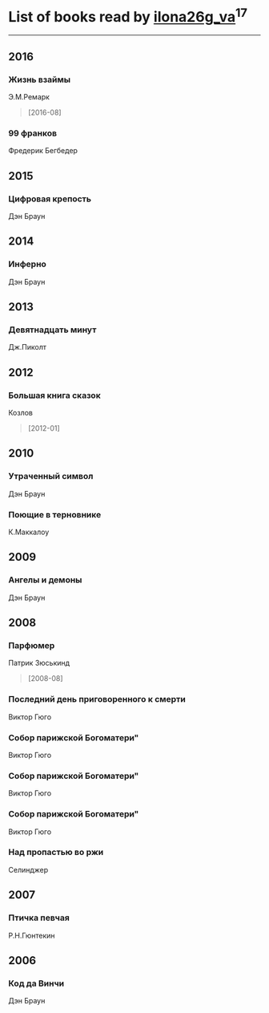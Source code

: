 # List of books read by [ilona26g_va](http://vk.com/id395967588)<sup>17</sup>
---

## 2016

### Жизнь взаймы
Э.М.Ремарк
> [2016-08] 


### 99 франков
Фредерик Бегбедер



## 2015

### Цифровая крепость
Дэн Браун



## 2014

### Инферно
Дэн Браун



## 2013

### Девятнадцать минут
Дж.Пиколт



## 2012

### Большая книга сказок
Козлов
> [2012-01] 



## 2010

### Утраченный символ
Дэн Браун


### Поющие в терновнике
К.Маккалоу



## 2009

### Ангелы и демоны
Дэн Браун



## 2008

### Парфюмер
Патрик Зюськинд
> [2008-08] 


### Последний день приговоренного к смерти
Виктор Гюго


### Собор парижской Богоматери"
Виктор Гюго


### Собор парижской Богоматери"
Виктор Гюго


### Собор парижской Богоматери"
Виктор Гюго


### Над пропастью во ржи
Селинджер



## 2007

### Птичка певчая
Р.Н.Гюнтекин



## 2006

### Код да Винчи
Дэн Браун



